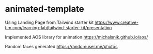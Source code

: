 # animated-template

Using Landing Page from Tailwind starter kit
https://www.creative-tim.com/learning-lab/tailwind-starter-kit/presentation

Implemented AOS library for animation
https://michalsnik.github.io/aos/

Random faces generated
https://randomuser.me/photos

